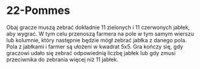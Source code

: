 # 22-Pommes
Obaj gracze muszą zebrać dokładnie 11 zielonych i 11 czerwonych jabłek, aby wygrać.
W tym celu przenoszą farmera na pole w tym samym wierszu lub kolumnie, 
który następnie będzie mógł zebrać jabłka z danego pola. 
Pola z jabłkami i farmer są ułożeni w kwadrat 5x5. 
Gra kończy się, gdy graczowi udało się zebrać odpowiednią liczbę jabłek 
lub gdy zmusi przeciwnika do zebrania więcej niż 11 jabłek.
